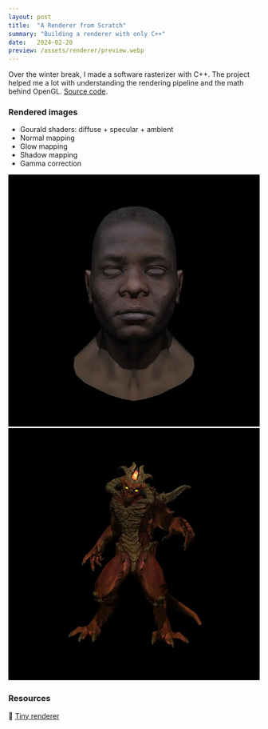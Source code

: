```yaml
---
layout: post
title:  "A Renderer from Scratch"
summary: "Building a renderer with only C++"
date:   2024-02-20
preview: /assets/renderer/preview.webp
---
```


Over the winter break, I made a software rasterizer with C++. The project helped me a lot with understanding the rendering pipeline and the math behind OpenGL. [Source code](https://github.com/PhuongPham7112/rasterizer-from-scratch).

### Rendered images
- Gourald shaders: diffuse + specular + ambient
- Normal mapping
- Glow mapping
- Shadow mapping
- Gamma correction

![Picture 1](/assets/renderer/output-1.webp)
![Picture 2](/assets/renderer/output-2.webp)

### Resources
🔗 [Tiny renderer](https://github.com/ssloy/tinyrenderer/wiki)